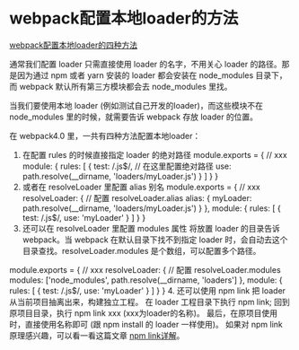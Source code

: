 <!--
 * @Author: tangdaoyong
 * @Date: 2021-05-18 12:04:43
 * @LastEditors: tangdaoyong
 * @LastEditTime: 2021-05-18 12:06:56
 * @Description: webpack配置本地loader的方法
-->
# webpack配置本地loader的方法

[webpack配置本地loader的四种方法](https://champyin.com/2020/01/04/webpack%E9%85%8D%E7%BD%AE%E6%9C%AC%E5%9C%B0loader%E7%9A%84%E5%87%A0%E7%A7%8D%E6%96%B9%E6%B3%95/)

通常我们配置 loader 只需直接使用 loader 的名字，不用关心 loader 的路径。那是因为通过 npm 或者 yarn 安装的 loader 都会安装在 node_modules 目录下，而 webpack 默认所有第三方模块都会去 node_modules 里找。

当我们要使用本地 loader (例如测试自己开发的loader)，而这些模块不在 node_modules 里的时候，就需要告诉 webpack 存放 loader 的位置。

在 webpack4.0 里，一共有四种方法配置本地loader：

1. 在配置 rules 的时候直接指定 loader 的绝对路径
module.exports = {
  // xxx
  module: {
    rules: [
      {
        test: /\.js$/,
        // 在这里配置绝对路径
       use: path.resolve(__dirname, 'loaders/myLoader.js')
      }
    ]
  }
}
2. 或者在 resolveLoader 里配置 alias 别名
module.exports = {
  // xxx
  resolveLoader: {
  // 配置 resolveLoader.alias
    alias: {
      myLoader: path.resolve(__dirname, 'loaders/myLoader.js')
    }
  },
  module: {
    rules: [
      {
        test: /\.js$/,
        use: 'myLoader'
      }
    ]
  }
}
3. 还可以在 resolveLoader 里配置 modules 属性
将放置 loader 的目录告诉 webpack。当 webpack 在默认目录下找不到指定 loader 时，会自动去这个目录查找。resolveLoader.modules 是个数组，可以配置多个路径。


module.exports = {
  // xxx
  resolveLoader: {
  // 配置 resolveLoader.modules
    modules: ['node_modules', path.resolve(__dirname, 'loaders']
  },
  module: {
    rules: [
      {
        test: /\.js$/,
        use: 'myLoader'
      }
    ]
  }
}
4. 还可以使用 npm link
把 loader 从当前项目抽离出来，构建独立工程。
在 loader 工程目录下执行 npm link;
回到原项目目录，执行 npm link xxx (xxx为loader的名称)。
最后，在原项目使用时，直接使用名称即可 (跟 npm install 的 loader 一样使用)。
如果对 npm link 原理感兴趣，可以看一看这篇文章 [npm link详解](https://champyin.com/2019/08/27/npm-link%E8%AF%A6%E8%A7%A3/)。